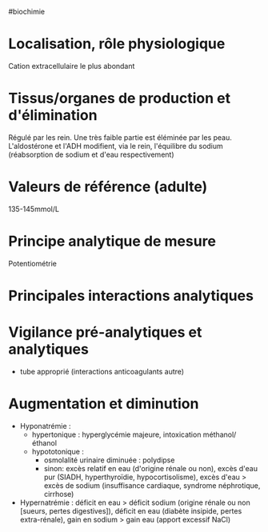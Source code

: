 #biochimie
# Localisation, rôle physiologique

Cation extracellulaire le plus abondant

# Tissus/organes de production et d\'élimination

Régulé par les rein. Une très faible partie est éléminée par les peau.
L'aldostérone et l'ADH modifient, via le rein, l'équilibre du sodium
(réabsorption de sodium et d'eau respectivement)

# Valeurs de référence (adulte)

135-145mmol/L

# Principe analytique de mesure

Potentiométrie

# Principales interactions analytiques

# Vigilance pré-analytiques et analytiques

-   tube approprié (interactions anticoagulants autre)

# Augmentation et diminution

-   Hyponatrémie :
    -   hypertonique : hyperglycémie majeure, intoxication
        méthanol/éthanol
    -   hypototonique :
        -   osmolalité urinaire diminuée : polydipse
        -   sinon: excès relatif en eau (d'origine rénale ou non), excès
            d'eau pur (SIADH, hyperthyroïdie, hypocortisolisme), excès
            d'eau \> excès de sodium (insuffisance cardiaque, syndrome
            néphrotique, cirrhose)
-   Hypernatrémie : déficit en eau \> déficit sodium (origine rénale ou
    non \[sueurs, pertes digestives\]), déficit en eau (diabète
    insipide, pertes extra-rénale), gain en sodium \> gain eau (apport
    excessif NaCl)
